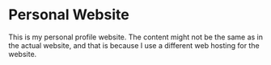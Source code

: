 # Personal Website
 
This is my personal profile website. The content might not be the same as in the actual website, and that is because I use a different web hosting for the website.
